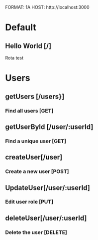 FORMAT: 1A
HOST: http://localhost:3000
 
# Default
## Hello World [/]
Rota test
 
# Users 
## getUsers [/users}]
### Find all users [GET]

## getUserById [/user/:userId]
### Find a unique user [GET]

## createUser[/user]
### Create a new user [POST]

## UpdateUser[/user/:userId]
### Edit user role  [PUT]

## deleteUser[/user/:userId]
### Delete the user  [DELETE]
 